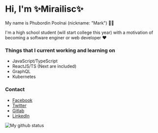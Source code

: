 # Hi, I'm ✨Mirailisc✨

My name is Phubordin Poolnai (nickname: "Mark") 🧒🏽

I'm a high school student (will start college this year) with a motivation of becoming a software enginer or web developer ❤️

### Things that I current working and learning on
- JavaScript/TypeScript
- ReactJS/TS (Next are included)
- GraphQL
- Kubernetes

### Contact
- [Facebook](https://facebook.com/MirailiscLm)
- [Twitter](https://twitter.com/Mirailisc)
- [Gitlab](https://gitlab.com/Mirailisc)
- [LinkedIn](https://www.linkedin.com/in/phubordin/)

![My github status](https://github-readme-stats.vercel.app/api?username=mirailisc&show_icons=true&theme=tokyonight)
